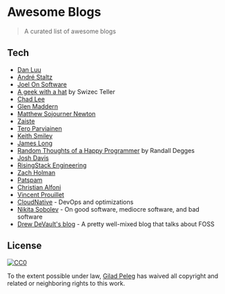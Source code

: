 # Awesome Blogs
> A curated list of awesome blogs

## Tech

* [Dan Luu](https://danluu.com/)
* [André Staltz](https://staltz.com/blog.html)
* [Joel On Software](https://www.joelonsoftware.com/)
* [A geek with a hat](http://swizec.com/blog/) by Swizec Teller
* [Chad Lee](http://chadly.net/)
* [Glen Maddern](http://glenmaddern.com/articles)
* [Matthew Sojourner Newton](http://blog.mnewton.com/)
* [Zaiste](https://zaiste.net/posts/)
* [Tero Parviainen](http://teropa.info/)
* [Keith Smiley](http://www.smileykeith.com/)
* [James Long](http://jlongster.com/)
* [Random Thoughts of a Happy Programmer](http://www.rdegges.com/archives/) by Randall Degges
* [Josh Davis](https://joshldavis.com/posts/)
* [RisingStack Engineering](https://blog.risingstack.com/)
* [Zach Holman](http://zachholman.com/)
* [Patspam](http://blog.patspam.com/)
* [Christian Alfoni](http://www.christianalfoni.com/)
* [Vincent Prouillet](http://vincent.is/)
* [CloudNative](https://cloudnative.io/blog/) - DevOps and optimizations
* [Nikita Sobolev](https://sobolevn.me) - On good software, mediocre software, and bad software
* [Drew DeVault's blog](https://drewdevault.com/) - A pretty well-mixed blog that talks about FOSS

## License

[![CC0](http://i.creativecommons.org/p/zero/1.0/88x31.png)](http://creativecommons.org/publicdomain/zero/1.0/)

To the extent possible under law, [Gilad Peleg](https://www.giladpeleg.com) has waived all copyright and related or neighboring rights to this work.

